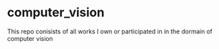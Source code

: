 # computer_vision
This repo conisists of all works I own or participated in in the dormain of computer vision
